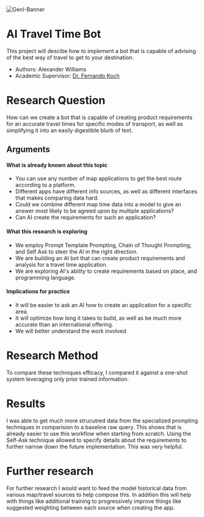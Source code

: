 ![GenI-Banner](https://github.com/genilab-fau/genial-fau.github.io/blob/8f1a2d3523f879e1082918c7bba19553cb6e7212/images/geni-lab-banner.png?raw=true)

# AI Travel Time Bot

This project will descibe how to implement a bot that is capable of advising of the best way of travel to get to your destination. 

* Authors: Alexander Williams
* Academic Supervisor: [Dr. Fernando Koch](http://www.fernandokoch.me)

  
# Research Question 

How can we create a bot that is capable of creating product requirements for an accurate travel times for specific modes of transport, as well as simplifying it into an easily digestible blurb of text.

## Arguments

#### What is already known about this topic

* You can use any number of map applications to get the best route according to a platform.
* Different apps have different info sources, as well as different interfaces that makes comparing data hard.
* Could we combine different map time data into a model to give an answer most likely to be agreed upon by multiple applications?
* Can AI create the requirements for such an application?

#### What this research is exploring

<!-- Free-format; use the topics that are applicable to your exploration  -->

* We employ Prompt Template Prompting, Chain of Thought Prompting, and Self Ask to steer the AI in the right direction. 
* We are building an AI bot that can create product requirements and analysis for a travel time application.
* We are exploring AI's ability to create requirements based on place, and programming language.

#### Implications for practice

<!-- Free-format; use the topics that are applicable to your exploration  -->

* It will be easier to ask an AI how to create an application for a specific area.
* It will optimize how long it  takes to build, as well as be much more accurate than an international offering. 
* We will better understand the work involved

# Research Method

To compare these techniques efficacy, I compared it against a one-shot system leveraging only prior trained information.

<!-- WHEN APPLICABLE AND AVAILABLE -->

# Results

I was able to get much more strucutred data from the specialized prompting techniques in comparision to a baseline raw query. This shows that is already easier to use this workflow when starting from scratch. Using the Self-Ask technique allowed to specify details about the requirements to further narrow down the future implementation. This was very helpful. 

# Further research

For further research I would want to feed the model historical data from various map/travel sources to help compose this. In addition this will help with things like additional training to progressively improve things like suggested weighting between each source when creating the app.